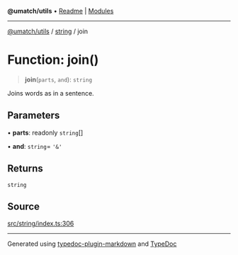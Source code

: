 **@umatch/utils** • [Readme](../../index.md) \| [Modules](../../modules.md)

***

[@umatch/utils](../../modules.md) / [string](../index.md) / join

# Function: join()

> **join**(`parts`, `and`): `string`

Joins words as in a sentence.

## Parameters

• **parts**: readonly `string`[]

• **and**: `string`= `'&'`

## Returns

`string`

## Source

[src/string/index.ts:306](https://github.com/umatch-oficial/utils/blob/6b2757d/src/string/index.ts#L306)

***

Generated using [typedoc-plugin-markdown](https://www.npmjs.com/package/typedoc-plugin-markdown) and [TypeDoc](https://typedoc.org/)
